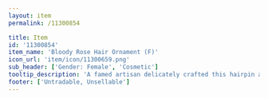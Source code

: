 ```yaml
---
layout: item
permalink: /11300854

title: Item
id: '11300854'
item_name: 'Bloody Rose Hair Ornament (F)'
icon_url: 'item/icon/11300659.png'
sub_header: ['Gender: Female', 'Cosmetic']
tooltip_description: 'A famed artisan delicately crafted this hairpin adorned with pearls and feathers.'
footer: ['Untradable, Unsellable']
---
```

